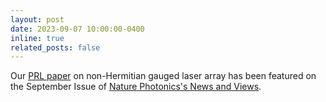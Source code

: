 ```yaml
---
layout: post
date: 2023-09-07 10:00:00-0400
inline: true
related_posts: false
---
```


Our [PRL paper](https://journals.aps.org/prl/abstract/10.1103/PhysRevLett.130.263801) on non-Hermitian gauged laser array has been featured on the September Issue of [Nature Photonics's News and Views](https://www.nature.com/articles/s41566-023-01282-1).
